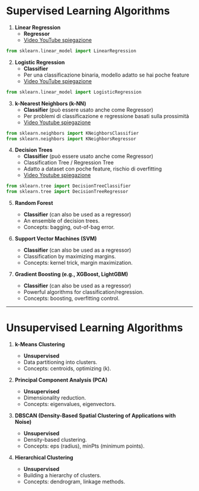 # Supervised Learning Algorithms

1. **Linear Regression**
   - **Regressor**
   - [Video YouTube spiegazione](https://youtu.be/CtsRRUddV2s?si=ufTa0_heV82pWy5G)
```python
from sklearn.linear_model import LinearRegression
```

2. **Logistic Regression**
   - **Classifier**
   - Per una classificazione binaria, modello adatto se hai poche feature
   - [Video YouTube spiegazione](https://youtu.be/yIYKR4sgzI8?si=5hBf0Q403QVrUFq9)
```python
from sklearn.linear_model import LogisticRegression
```

3. **k-Nearest Neighbors (k-NN)**
   - **Classifier** (può essere usato anche come Regressor)
   - Per problemi di classificazione e regressione basati sulla prossimità
   - [Video Youtube spiegazione](https://youtu.be/HVXime0nQeI?si=91PhjpdGTl0c4S7H)
```python
from sklearn.neighbors import KNeighborsClassifier
from sklearn.neighbors import KNeighborsRegressor
```

4. **Decision Trees**
   - **Classifier** (può essere usato anche come Regressor)
   - Classification Tree / Regression Tree
   - Adatto a dataset con poche feature, rischio di overfitting
   - [Video Youtube spiegazione](https://youtu.be/JcI5E2Ng6r4?si=StBDYKgwCNZYBZfY)
```python
from sklearn.tree import DecisionTreeClassifier
from sklearn.tree import DecisionTreeRegressor
```

5. **Random Forest**
   - **Classifier** (can also be used as a regressor)
   - An ensemble of decision trees.
   - Concepts: bagging, out-of-bag error.

6. **Support Vector Machines (SVM)**
   - **Classifier** (can also be used as a regressor)
   - Classification by maximizing margins.
   - Concepts: kernel trick, margin maximization.

7. **Gradient Boosting (e.g., XGBoost, LightGBM)**
   - **Classifier** (can also be used as a regressor)
   - Powerful algorithms for classification/regression.
   - Concepts: boosting, overfitting control.

---

# Unsupervised Learning Algorithms

1. **k-Means Clustering**
   - **Unsupervised**
   - Data partitioning into clusters.
   - Concepts: centroids, optimizing \(k\).

2. **Principal Component Analysis (PCA)**
   - **Unsupervised**
   - Dimensionality reduction.
   - Concepts: eigenvalues, eigenvectors.

3. **DBSCAN (Density-Based Spatial Clustering of Applications with Noise)**
   - **Unsupervised**
   - Density-based clustering.
   - Concepts: eps (radius), minPts (minimum points).

4. **Hierarchical Clustering**
   - **Unsupervised**
   - Building a hierarchy of clusters.
   - Concepts: dendrogram, linkage methods.